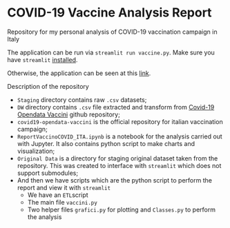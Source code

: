 # COVID-19 Vaccine Analysis Report
Repository for my personal analysis of COVID-19 vaccination campaign in Italy

The application can be run via `streamlit run vaccine.py`. Make sure you have `streamlit` [installed](https://streamlit.io/#install).

Otherwise, the application can be seen at this [link](https://share.streamlit.io/alessandrodemela/mycovid19vaccineanalysis/main/vaccine.py).

Description of the repository
* `Staging` directory contains raw `.csv` datasets;
* `DW` directory contains `.csv` file extracted and transform from [Covid-19 Opendata Vaccini](https://github.com/italia/covid19-opendata-vaccini) github repository;
* `covid19-opendata-vaccini` is the official repository for italian vaccination campaign;
* `ReportVaccinoCOVID_ITA.ipynb` is a notebook for the analysis carried out with Jupyter. It also contains python script to make charts and visualization;
* `Original Data` is a directory for staging original dataset taken from the repository. This was created to interface with `streamlit` which does not support submodules;
* And then we have scripts which are the python script to perform the report and view it with `streamlit`
  * We have an `ETL`script
  * The main file `vaccini.py`
  * Two helper files `grafici.py` for plotting and `Classes.py` to perform the analysis
